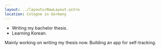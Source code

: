 ```yaml
---
layout: ../layouts/NowLayout.astro
location: Cologne in Germany
---
```


- Writing my bachelor thesis.
- Learning Korean.

Mainly working on writing my thesis now. Building an app for self-tracking.